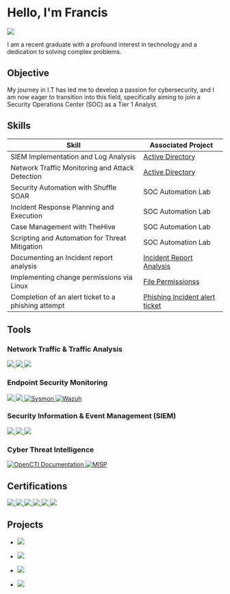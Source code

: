 # Hello, I'm Francis
<a href="https://linkedin.com"><img src="https://img.shields.io/badge/-LinkedIn-0072b1?&style=for-the-badge&logo=linkedin&logoColor=white" /></a>

I am a recent graduate with a profound interest in technology and a dedication to solving complex problems.

## Objective

My journey in I.T has led me to develop a passion for cybersecurity, and I am now eager to transition into this field, specifically aiming to join a Security Operations Center (SOC) as a Tier 1 Analyst.

## Skills

| Skill                                         | Associated Project         |
|-----------------------------------------------|----------------------------|
| SIEM Implementation and Log Analysis          | <a href="https://github.com/FrancisDunne/Active_Directory">Active Directory</a>|
| Network Traffic Monitoring and Attack Detection |  <a href="https://github.com/FrancisDunne/Active_Directory">Active Directory</a>|
| Security Automation with Shuffle SOAR         | SOC Automation Lab|
| Incident Response Planning and Execution      | SOC Automation Lab|
| Case Management with TheHive                  | SOC Automation Lab|
| Scripting and Automation for Threat Mitigation | SOC Automation Lab|
| Documenting an Incident report analysis | <a href="https://github.com/FrancisDunne/Incident_Report_Analysis">Incident Report Analysis</a>|
| Implementing change permissions via Linux | <a href="https://github.com/FrancisDunne/File_Permissions/blob/main/README.md">File Permissionss</a>|
| Completion of an alert ticket to a phishing attempt | <a href="https://github.com/FrancisDunne/Phishing_Incident_Alert_ticket/blob/main/README.md">Phishing Incident alert ticket</a>|

## Tools

### Network Traffic & Traffic Analysis
<div>
    <a href="https://www.wireshark.org/">
        <img src="https://img.shields.io/badge/-Wireshark-1679A7?&style=for-the-badge&logo=Wireshark&logoColor=white" />
    </a>
    <a href="https://suricata.io">
        <img src="https://img.shields.io/badge/-Suricata-EF3B2D?&style=for-the-badge&logo=Suricata&logoColor=white" />
    </a>
    <a href="https://zeek.org/">
        <img src="https://img.shields.io/badge/-Zeek-777BB4?&style=for-the-badge&logo=Zeek&logoColor=white" />
    </a>
</div>

### Endpoint Security Monitoring
<div>
    <a href="https://www.microsoft.com/en-us/security/business/defender-endpoint">
        <img src="https://img.shields.io/badge/-Microsoft_Defender_for_Endpoint-00A4EF?&style=for-the-badge&logo=Microsoft&logoColor=white" />
    </a>
    <a href="https://www.velocidex.com/">
        <img src="https://img.shields.io/badge/-Velociraptor-4B275F?&style=for-the-badge&logo=Velociraptor&logoColor=white" />
    </a>
    <a href="https://learn.microsoft.com/de-de/sysinternals/downloads/sysmon">
        <img src="https://img.shields.io/badge/-Sysmon-FFA07A?style=for-the-badge&logo=Microsoft&logoColor=white" alt="Sysmon" />
    </a>
    <a href="https://wazuh.com/">
        <img src="https://img.shields.io/badge/-Wazuh-FFA500?style=for-the-badge&logo=Wazuh&logoColor=white" alt="Wazuh" />
    </a>


</div>

### Security Information & Event Management (SIEM)
<div>
    <a href="https://azure.microsoft.com/en-us/services/azure-sentinel/">
        <img src="https://img.shields.io/badge/-Microsoft_Sentinel-0078D4?&style=for-the-badge&logo=Microsoft&logoColor=white" />
    </a>
    <a href="https://www.splunk.com/">
        <img src="https://img.shields.io/badge/-Splunk-000000?&style=for-the-badge&logo=Splunk&logoColor=white" />
    </a>
    <a href="https://www.elastic.co/">
        <img src="https://img.shields.io/badge/-Elastic-005571?&style=for-the-badge&logo=Elastic&logoColor=white" />
    </a>
</div>

### Cyber Threat Intelligence
<div>
    <a href="https://docs.opencti.io/latest/">
        <img src="https://img.shields.io/badge/OpenCTI%20Documentation-008000?style=for-the-badge" alt="OpenCTI Documentation" />
    </a>
    <a href="https://www.misp-project.org/">
        <img src="https://img.shields.io/badge/MISP-0000FF?style=for-the-badge" alt="MISP" />
    </a>
</div>

### 


## Certifications
<div>
<a href="https://www.credly.com/badges/d2fdf457-a30a-458d-8894-61ef62bcf501">
<img src="https://img.shields.io/badge/-Security%2B-FF0000?&style=for-the-badge&logo=CompTIA&logoColor=white" />
</a>

<a href="https://github.com/FrancisDunne/FrancisDunne/files/15051890/Zertifikat_Dunne.Francis.James_FbW.P.22.-E04.5275.pdf" download>
    <img src="https://img.shields.io/badge/-DCI%20Python%20Development%20Extensive-FF4500?style=for-the-badge" />
</a>



<a href="https://www.coursera.org/account/accomplishments/specialization/JKRRFT8QLXU2">
<img src="https://img.shields.io/badge/-Google%20Cybersecurity%20Professional%20Certificate-4285F4?&style=for-the-badge&logo=google&logoColor=white" />
</a>

<a href="https://www.udemy.com/certificate/UC-034fe9ff-5359-4b4a-8475-4b0c5041e0b4/">
    <img src="https://img.shields.io/badge/-SOC%20Analyst%20(BLUETEAM)-FFD700?&style=for-the-badge" />
</a>

<a href="https://www.udemy.com/certificate/UC-deab99cd-820e-4807-826a-b39b4f536540/">
    <img src="https://img.shields.io/badge/-Ethical%20Hacking%20Bootcamp-006400?&style=for-the-badge" />
</a>

<a href="https://www.coursera.org/account/accomplishments/specialization/NNKDD8C83UAV">
    <img src="https://img.shields.io/badge/-Advanced%20Python%20Scripting%20for%20Cybersecurity-800080?style=for-the-badge&logo=infosec" />
</a>

</div>

## Projects
- <a href="https://github.com/FrancisDunne/Incident_Report_Analysis">
    <img src="https://img.shields.io/badge/-Incident%20Report%20Analysis-0000FF?style=for-the-badge" />
</a>

- <a href="https://github.com/FrancisDunne/Active_Directory">
    <img src="https://img.shields.io/badge/-Active%20Directory-0000FF?style=for-the-badge" />
</a>

- <a href="https://github.com/FrancisDunne/File_Permissions">
    <img src="https://img.shields.io/badge/-File%20Permissions-0000FF?style=for-the-badge" />
</a>

- <a href="https://github.com/FrancisDunne/Phishing_Incident_Alert_ticket">
    <img src="https://img.shields.io/badge/-Phishing%20Incident%20Alert%20Ticket-0000FF?style=for-the-badge" />
</a>



